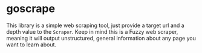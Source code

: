 # goscrape

This library is a simple web scraping tool, just provide a target url and a depth value to the `Scraper`.
Keep in mind this is a Fuzzy web scraper, meaning it will output unstructured, general information about any page you want to learn about.
